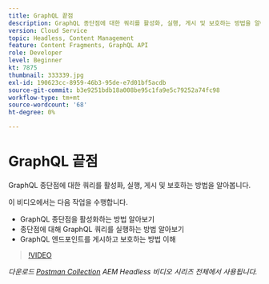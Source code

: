 ```yaml
---
title: GraphQL 끝점
description: GraphQL 종단점에 대한 쿼리를 활성화, 실행, 게시 및 보호하는 방법을 알아봅니다.
version: Cloud Service
topic: Headless, Content Management
feature: Content Fragments, GraphQL API
role: Developer
level: Beginner
kt: 7875
thumbnail: 333339.jpg
exl-id: 190623cc-8959-46b3-95de-e7d01bf5acdb
source-git-commit: b3e9251bdb18a008be95c1fa9e5c79252a74fc98
workflow-type: tm+mt
source-wordcount: '68'
ht-degree: 0%

---
```


# GraphQL 끝점

GraphQL 종단점에 대한 쿼리를 활성화, 실행, 게시 및 보호하는 방법을 알아봅니다.

이 비디오에서는 다음 작업을 수행합니다.

+ GraphQL 종단점을 활성화하는 방법 알아보기
+ 종단점에 대해 GraphQL 쿼리를 실행하는 방법 알아보기
+ GraphQL 엔드포인트를 게시하고 보호하는 방법 이해

>[!VIDEO](https://video.tv.adobe.com/v/333339?quality=12&learn=on)

_다운로드 [Postman Collection](./assets/aem-headless-video-series.postman_collection.json) AEM Headless 비디오 시리즈 전체에서 사용됩니다._
